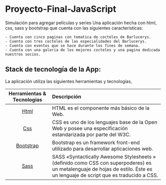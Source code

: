 # Proyecto-Final-JavaScript
Simulación para agregar películas y series
Una aplicación hecha con html, css, sass y bootstrap que cuenta con las siguientes características:

    - Cuenta con cinco paginas con tematica de cocteles de Barlucerys.
    - Cuenta con tres cocteles de las especialidades del Barlucerys.
    - Cuenta con eventos que se hace durante los fines de semana.
    - Cuenta con una galeria de los mejores cocteles y una pagina dedicada nuestros socios.

## Stack de tecnología de la App:

La aplicación utiliza las siguientes herramientas y tecnologías,

| Herramientas & Tecnologías      | Descripción  |
| :-------------: |:-------------|
| [Html](https://developer.mozilla.org/es/docs/Web/HTML) | HTML es el componente más básico de la Web. |
| [Css](https://developer.mozilla.org/es/docs/Web/CSS) | CSS es uno de los lenguajes base de la Open Web y posee una especificación estandarizada por parte del W3C. |
| [Bootstrap](https://getbootstrap.com/) | Bootstrap es un framework front-end utilizado para desarrollar aplicaciones web. |
| [Sass](https://sass-lang.com/) | SASS «Syntactically Awesome Stylesheets » (definido como CSS con superpoderes) es un metalenguaje de hojas de estilo. Éste es un lenguaje de script que es traducido a CSS. |
